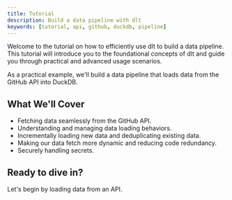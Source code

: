 ```yaml
---
title: Tutorial
description: Build a data pipeline with dlt
keywords: [tutorial, api, github, duckdb, pipeline]
---
```

Welcome to the tutorial on how to efficiently use dlt to build a data pipeline. This tutorial will introduce you to the foundational concepts of dlt and guide you through practical and advanced usage scenarios.

As a practical example, we'll build a data pipeline that loads data from the GitHub API into DuckDB.

## What We'll Cover

- Fetching data seamlessly from the GitHub API.
- Understanding and managing data loading behaviors.
- Incrementally loading new data and deduplicating existing data.
- Making our data fetch more dynamic and reducing code redundancy.
- Securely handling secrets.

## Ready to dive in?

Let's begin by loading data from an API.